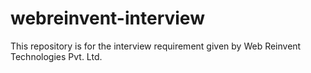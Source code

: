 # webreinvent-interview
This repository is for the interview requirement given by Web Reinvent Technologies Pvt. Ltd.
